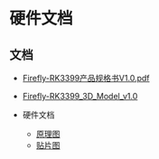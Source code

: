 # 硬件文档
## 文档

* [Firefly-RK3399产品规格书V1.0.pdf](http://download.t-firefly.com/%E4%BA%A7%E5%93%81%E8%A7%84%E6%A0%BC%E6%96%87%E6%A1%A3/Firefly-RK3399%E4%BA%A7%E5%93%81%E8%A7%84%E6%A0%BC%E4%B9%A6V1.0.pdf)
* [Firefly-RK3399_3D_Model_v1.0](http://download.t-firefly.com/product/RK3399/Docs/Hardware/Firefly-RK3399_3D_Model_v1.0.zip)

* 硬件文档

  * [原理图](http://www.t-firefly.com/download/Firefly-RK3399/hardware/Firefly-RK3399_V10/Firefly-RK3399_V10_SCH_(2017-2-8).pdf)
  * [贴片图](http://www.t-firefly.com/download/Firefly-RK3399/hardware/Firefly-RK3399_V10/Firefly-RK3399_V10_POS.pdf)